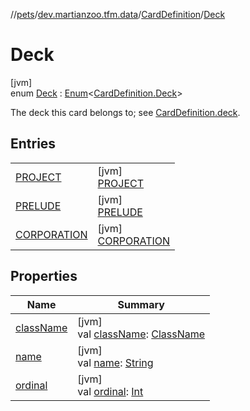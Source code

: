//[pets](../../../../index.md)/[dev.martianzoo.tfm.data](../../index.md)/[CardDefinition](../index.md)/[Deck](index.md)

# Deck

[jvm]\
enum [Deck](index.md) : [Enum](https://kotlinlang.org/api/latest/jvm/stdlib/kotlin/-enum/index.html)&lt;[CardDefinition.Deck](index.md)&gt; 

The deck this card belongs to; see [CardDefinition.deck](../deck.md).

## Entries

| | |
|---|---|
| [PROJECT](-p-r-o-j-e-c-t/index.md) | [jvm]<br>[PROJECT](-p-r-o-j-e-c-t/index.md) |
| [PRELUDE](-p-r-e-l-u-d-e/index.md) | [jvm]<br>[PRELUDE](-p-r-e-l-u-d-e/index.md) |
| [CORPORATION](-c-o-r-p-o-r-a-t-i-o-n/index.md) | [jvm]<br>[CORPORATION](-c-o-r-p-o-r-a-t-i-o-n/index.md) |

## Properties

| Name | Summary |
|---|---|
| [className](class-name.md) | [jvm]<br>val [className](class-name.md): [ClassName](../../../dev.martianzoo.tfm.pets.ast/-class-name/index.md) |
| [name](../../../dev.martianzoo.tfm.pets.ast/-instruction/-intensity/-o-p-t-i-o-n-a-l/index.md#-372974862%2FProperties%2F-1461504660) | [jvm]<br>val [name](../../../dev.martianzoo.tfm.pets.ast/-instruction/-intensity/-o-p-t-i-o-n-a-l/index.md#-372974862%2FProperties%2F-1461504660): [String](https://kotlinlang.org/api/latest/jvm/stdlib/kotlin/-string/index.html) |
| [ordinal](../../../dev.martianzoo.tfm.pets.ast/-instruction/-intensity/-o-p-t-i-o-n-a-l/index.md#-739389684%2FProperties%2F-1461504660) | [jvm]<br>val [ordinal](../../../dev.martianzoo.tfm.pets.ast/-instruction/-intensity/-o-p-t-i-o-n-a-l/index.md#-739389684%2FProperties%2F-1461504660): [Int](https://kotlinlang.org/api/latest/jvm/stdlib/kotlin/-int/index.html) |
